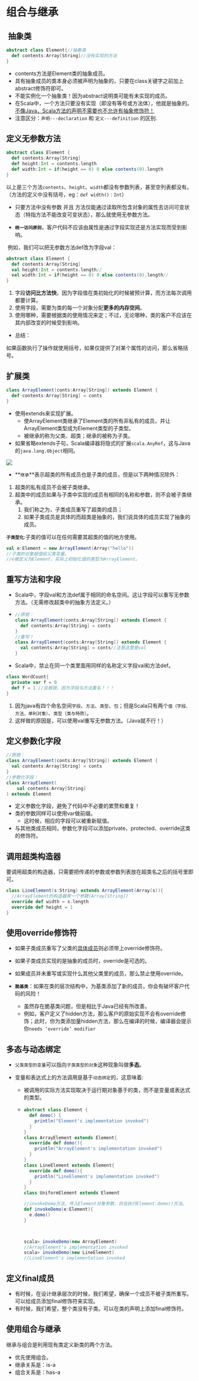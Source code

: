 # 组合与继承

##  抽象类

```SCALA
abstract class Element{//抽象类
  def contents:Array[String]//没有实现的方法
}
```

- contents方法是Element类的抽象成员。
- 具有抽象成员的类本身必须被声明为抽象的，只要在class关键字之前加上abstract修饰符即可。
- 不能实例化一个抽象类！因为abstract说明类可能有未实现的成员。
- 在Scala中，一个方法只要没有实现（即没有等号或方法体），他就是抽象的。<u>不像Java，Scala方法的声明不需要也不允许有抽象修饰符！</u>
- 注意区分：`声明---declaration` 和 `定义---definition` 的区别.

## 定义无参数方法

```scala
abstract class Element {
  def contents:Array[String]
  def height:Int = contents.length
  def width:Int = if(height == 0) 0 else contents(0).length
}
```

以上是三个方法`contents`、`height`、`width`都没有参数列表，甚至空列表都没有。（方法的定义中没有括号，eg：`def width()：Int`）

- 只要方法中没有参数 并且 方法仅能通过读取所包含对象的属性去访问可变状态（特指方法不能改变可变状态），那么就使用无参数方法。

- **`统一访问原则`**，客户代码不应该由属性是通过字段实现还是方法实现而受到影响。

​	例如，我们可以把无参数方法def改为字段val：

```SCALA
abstract class Element {
  def contents:Array[String]
  val height:Int = contents.length//
  val width:Int = if(height == 0) 0 else contents(0).length//
}
```

1. 字段**访问比方法快**，因为字段值在类初始化的时候被预计算，而方法每次调用都要计算。
2. 使用字段，需要为类的每一个对象分配**更多的内存空间**。
3. 使用哪种，需要根据类的使用情况来定；不过，无论哪种，类的客户不应该在其内部改变的时候受到影响。

- 总结：

如果函数执行了操作就使用括号，如果仅提供了对某个属性的访问，那么省略括号。

## 扩展类

```SCALA
class ArrayElement(conts:Array[String]) extends Element {
  def contents:Array[String] = conts
}
```

- 使用extends来实现扩展。
  - 使ArrayElement类继承了Element类的所有非私有的成员，并让ArrayElement类型成为Element类型的子类型。
  - 被继承的称为父类、超类；继承的被称为子类。
- 如果省略extends子句，Scala编译器将隐式的扩展`scala.AnyRef`，这与Java的`java.lang.Object`相同。

![](../png/扩展类.png)

- **`继承`**表示超类的所有成员也是子类的成员，但是以下两种情况除外：

1. 超类的私有成员不会被子类继承。
2. 超类中的成员如果与子类中实现的成员有相同的名称和参数，则不会被子类继承。
   1. 我们称之为，子类成员重写了超类的成员；
   2. 如果子类成员是具体的而超类是抽象的，我们说具体的成员实现了抽象的成员。

**`子类型化`**:子类的值可以在任何需要其超类的值的地方使用。

```scala
val e:Element = new ArrayElement(Array("hello"))
//子类的对象赋值给父类变量。
//e被定义为Element，实际上初始化值的类型为ArrayElement。
```

## 重写方法和字段

- Scala中，字段val和方法def属于相同的命名空间。这让字段可以重写无参数方法。（无需修改超类中的抽象方法定义。）

- ```SCALA
  //原貌：
  class ArrayElement(conts:Array[String]) extends Element {
    def contents:Array[String] = conts
  }
  //重写！
  class ArrayElement(conts:Array[String]) extends Element {
    val contents:Array[String] = conts//注意这里是val
  }
  ```

- Scala中，禁止在同一个类里面用同样的名称定义字段val和方法def。

```SCALA
class WordCount{
  private var f = 0
  def f = 1 //会报错，因为字段与方法重名！！！
}
```

1. 因为java有四个命名空间`字段`、`方法`、`类型`、`包`；但是Scala只有两个`值（字段、方法、单利对象）`、`类型（类与特质）`。
2. 这样做的原因是，可以使用val重写无参数方法。（Java就不行！）

## 定义参数化字段

```scala
//原貌：
class ArrayElement(conts:Array[String]) extends Element {
  val contents:Array[String] = conts
}
//参数化字段：
class ArrayElement(
	val contents:Array[String]
) extends Element
```

- 定义参数化字段，避免了代码中不必要的累赘和重复！
- 类的参数同样可以使用var做前缀。
  - 这时候，相应的字段可以被重新赋值。
- 与其他类成员相同，参数化字段可以添加private、protected、override这类的修饰符。

## 调用超类构造器

要调用超类的构造器，只需要把传递的参数或参数列表放在超类名之后的括号里即可。

```scala
class LineElement(s:String) extends ArrayElement(Array(s)){
  //ArrayElement的构造器带一个参数(Array[String])
  override def width = s.length
  override def height = 1
}
```

## 使用override修饰符

- 如果子类成员重写了父类的<u>具体成员</u>则必须带上override修饰符。

- 如果子类成员实现的是抽象的成员时，override是可选的。
- 如果成员并未重写或实现什么其他父类里的成员，那么禁止使用override。

- **`脆基类`**：如果在类的层次结构中，为基类添加了新的成员，你会有破坏客户代码的风险！
  - 虽然存在脆基类问题，但是相比于Java已经有所改善。
  - 例如，客户定义了hidden方法，那么客户的原始实现不会有override修饰；此时，你为类添加量hidden方法，那么在编译的时候，编译器会提示你`needs ‘override’ modifier`

## 多态与动态绑定

- `父类类型的变量`可以指向`子类类型的对象`这种现象叫做**多态**。

- 变量和表达式上的方法调用是基于`动态绑定`的，这意味着:

  - 被调用的实际方法实现取决于运行期对象基于的类，而不是变量或表达式的类型。

  - ```scala
    abstract class Element {
      def demo() {
        println("Element's implementation invoked")
      }
    }
    class ArrayElement extends Element{
      override def demo(){
        println("ArrayElement's implementation invoked")
      }
    }
    class LineElement extends Element{
      override def demo(){
        println("LineElement's implementation invoked")
      }
    }
    class UniformElement extends Element
    
    //invokeDemo方法，传入Element对象参数，将会执行Element.demo()方法。
    def invokeDemo(e:Element){
      e.demo()
    }
    
    
    
    scala> invokeDemo(new ArrayElement)
    //ArrayElement's implementation invoked
    scala> invokeDemo(new LineElement)
    //LineElement's implementation invoked
    ```

## 定义final成员

- 有时候，在设计继承层次的时候，我们希望，确保一个成员不被子类所重写。可以给成员添加final修饰符来实现。
- 有时候，我们希望，整个类没有子类。可以在类的声明上添加final修饰符。

## 使用组合与继承

继承与组合是利用现有类定义新类的两个方法。

- 优先使用组合。
- 继承关系是：is-a
- 组合关系是：has-a